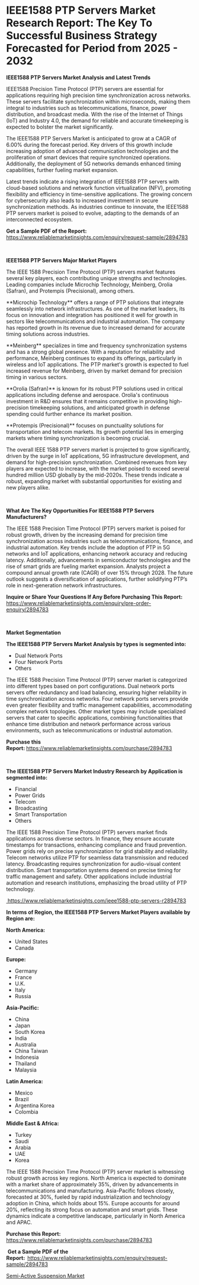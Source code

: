 <p><h1>IEEE1588 PTP Servers Market Research Report: The Key To Successful Business Strategy Forecasted for Period from 2025 - 2032</h1></p><p><strong>IEEE1588 PTP Servers Market Analysis and Latest Trends</strong></p>
<p><p>IEEE1588 Precision Time Protocol (PTP) servers are essential for applications requiring high precision time synchronization across networks. These servers facilitate synchronization within microseconds, making them integral to industries such as telecommunications, finance, power distribution, and broadcast media. With the rise of the Internet of Things (IoT) and Industry 4.0, the demand for reliable and accurate timekeeping is expected to bolster the market significantly.</p><p>The IEEE1588 PTP Servers Market is anticipated to grow at a CAGR of 6.00% during the forecast period. Key drivers of this growth include increasing adoption of advanced communication technologies and the proliferation of smart devices that require synchronized operations. Additionally, the deployment of 5G networks demands enhanced timing capabilities, further fueling market expansion.</p><p>Latest trends indicate a rising integration of IEEE1588 PTP servers with cloud-based solutions and network function virtualization (NFV), promoting flexibility and efficiency in time-sensitive applications. The growing concern for cybersecurity also leads to increased investment in secure synchronization methods. As industries continue to innovate, the IEEE1588 PTP servers market is poised to evolve, adapting to the demands of an interconnected ecosystem.</p></p>
<p><strong>Get a Sample PDF of the Report:&nbsp;</strong> <a href="https://www.reliablemarketinsights.com/enquiry/request-sample/2894783?utm_campaign=3443&utm_medium=2&utm_source=Github&utm_content=ia&utm_term=15032025&utm_id=ieee1588-ptp-servers">https://www.reliablemarketinsights.com/enquiry/request-sample/2894783</a></p>
<p>&nbsp;</p>
<p><strong>IEEE1588 PTP Servers Major Market Players</strong></p>
<p><p>The IEEE 1588 Precision Time Protocol (PTP) servers market features several key players, each contributing unique strengths and technologies. Leading companies include Microchip Technology, Meinberg, Orolia (Safran), and Protempis (Precisional), among others.</p><p>**Microchip Technology** offers a range of PTP solutions that integrate seamlessly into network infrastructures. As one of the market leaders, its focus on innovation and integration has positioned it well for growth in sectors like telecommunications and industrial automation. The company has reported growth in its revenue due to increased demand for accurate timing solutions across industries.</p><p>**Meinberg** specializes in time and frequency synchronization systems and has a strong global presence. With a reputation for reliability and performance, Meinberg continues to expand its offerings, particularly in wireless and IoT applications. The PTP market's growth is expected to fuel increased revenue for Meinberg, driven by market demand for precision timing in various sectors.</p><p>**Orolia (Safran)** is known for its robust PTP solutions used in critical applications including defense and aerospace. Orolia's continuous investment in R&D ensures that it remains competitive in providing high-precision timekeeping solutions, and anticipated growth in defense spending could further enhance its market position.</p><p>**Protempis (Precisional)** focuses on punctuality solutions for transportation and telecom markets. Its growth potential lies in emerging markets where timing synchronization is becoming crucial.</p><p>The overall IEEE 1588 PTP servers market is projected to grow significantly, driven by the surge in IoT applications, 5G infrastructure development, and demand for high-precision synchronization. Combined revenues from key players are expected to increase, with the market poised to exceed several hundred million USD globally by the mid-2020s. These trends indicate a robust, expanding market with substantial opportunities for existing and new players alike.</p></p>
<p>&nbsp;</p>
<p><strong>What Are The Key Opportunities For IEEE1588 PTP Servers Manufacturers?</strong></p>
<p><p>The IEEE 1588 Precision Time Protocol (PTP) servers market is poised for robust growth, driven by the increasing demand for precision time synchronization across industries such as telecommunications, finance, and industrial automation. Key trends include the adoption of PTP in 5G networks and IoT applications, enhancing network accuracy and reducing latency. Additionally, advancements in semiconductor technologies and the rise of smart grids are fueling market expansion. Analysts project a compound annual growth rate (CAGR) of over 15% through 2028. The future outlook suggests a diversification of applications, further solidifying PTP’s role in next-generation network infrastructures.</p></p>
<p><strong>Inquire or Share Your Questions If Any Before Purchasing This Report:</strong> <a href="https://www.reliablemarketinsights.com/enquiry/pre-order-enquiry/2894783?utm_campaign=3443&utm_medium=2&utm_source=Github&utm_content=ia&utm_term=15032025&utm_id=ieee1588-ptp-servers">https://www.reliablemarketinsights.com/enquiry/pre-order-enquiry/2894783</a></p>
<p>&nbsp;</p>
<p><strong>Market Segmentation</strong></p>
<p><strong>The IEEE1588 PTP Servers Market Analysis by types is segmented into:</strong></p>
<p><ul><li>Dual Network Ports</li><li>Four Network Ports</li><li>Others</li></ul></p>
<p><p>The IEEE 1588 Precision Time Protocol (PTP) server market is categorized into different types based on port configurations. Dual network ports servers offer redundancy and load balancing, ensuring higher reliability in time synchronization across networks. Four network ports servers provide even greater flexibility and traffic management capabilities, accommodating complex network topologies. Other market types may include specialized servers that cater to specific applications, combining functionalities that enhance time distribution and network performance across various environments, such as telecommunications or industrial automation.</p></p>
<p><strong>Purchase this Report:&nbsp;</strong><a href="https://www.reliablemarketinsights.com/purchase/2894783?utm_campaign=3443&utm_medium=2&utm_source=Github&utm_content=ia&utm_term=15032025&utm_id=ieee1588-ptp-servers">https://www.reliablemarketinsights.com/purchase/2894783</a></p>
<p>&nbsp;</p>
<p><strong>The IEEE1588 PTP Servers Market Industry Research by Application is segmented into:</strong></p>
<p><ul><li>Financial</li><li>Power Grids</li><li>Telecom</li><li>Broadcasting</li><li>Smart Transportation</li><li>Others</li></ul></p>
<p><p>The IEEE 1588 Precision Time Protocol (PTP) servers market finds applications across diverse sectors. In finance, they ensure accurate timestamps for transactions, enhancing compliance and fraud prevention. Power grids rely on precise synchronization for grid stability and reliability. Telecom networks utilize PTP for seamless data transmission and reduced latency. Broadcasting requires synchronization for audio-visual content distribution. Smart transportation systems depend on precise timing for traffic management and safety. Other applications include industrial automation and research institutions, emphasizing the broad utility of PTP technology.</p></p>
<p><a href="https://www.reliablemarketinsights.com/ieee1588-ptp-servers-r2894783?utm_campaign=3443&utm_medium=2&utm_source=Github&utm_content=ia&utm_term=15032025&utm_id=ieee1588-ptp-servers">&nbsp;https://www.reliablemarketinsights.com/ieee1588-ptp-servers-r2894783</a></p>
<p><strong>In terms of Region, the IEEE1588 PTP Servers Market Players available by Region are:</strong></p>
<p>
    <p> <strong> North America: </strong>
        <ul>
            <li>United States</li>
            <li>Canada</li>
        </ul>
        </p> 
    <p> <strong> Europe: </strong>
        <ul>
            <li>Germany</li>
            <li>France</li>
            <li>U.K.</li>
            <li>Italy</li>
            <li>Russia</li>
        </ul>
        </p> 
    <p> <strong> Asia-Pacific: </strong>
        <ul>
            <li>China</li>
            <li>Japan</li>
            <li>South Korea</li>
            <li>India</li>
            <li>Australia</li>
            <li>China Taiwan</li>
            <li>Indonesia</li>
            <li>Thailand</li>
            <li>Malaysia</li>
        </ul>
        </p> 
    <p> <strong> Latin America: </strong>
        <ul>
            <li>Mexico</li>
            <li>Brazil</li>
            <li>Argentina Korea</li>
            <li>Colombia</li>
        </ul>
        </p> 
    <p> <strong> Middle East & Africa: </strong>
        <ul>
            <li>Turkey</li>
            <li>Saudi</li>
            <li>Arabia</li>
            <li>UAE</li>
            <li>Korea</li>
        </ul>
    </p>
    </p>
<p><p>The IEEE 1588 Precision Time Protocol (PTP) server market is witnessing robust growth across key regions. North America is expected to dominate with a market share of approximately 35%, driven by advancements in telecommunications and manufacturing. Asia-Pacific follows closely, forecasted at 30%, fueled by rapid industrialization and technology adoption in China, which holds about 15%. Europe accounts for around 20%, reflecting its strong focus on automation and smart grids. These dynamics indicate a competitive landscape, particularly in North America and APAC.</p></p>
<p><strong>Purchase this Report: </strong><a href="https://www.reliablemarketinsights.com/purchase/2894783?utm_campaign=3443&utm_medium=2&utm_source=Github&utm_content=ia&utm_term=15032025&utm_id=ieee1588-ptp-servers">https://www.reliablemarketinsights.com/purchase/2894783</a></p>
<p>&nbsp;<strong>Get a Sample PDF of the Report:&nbsp;&nbsp;</strong><a href="https://www.reliablemarketinsights.com/enquiry/request-sample/2894783?utm_campaign=3443&utm_medium=2&utm_source=Github&utm_content=ia&utm_term=15032025&utm_id=ieee1588-ptp-servers">https://www.reliablemarketinsights.com/enquiry/request-sample/2894783</a></p>
<p><strong></strong></p>
<p><p><a href="https://github.com/herakterroem/Market-Research-Report-List-1/blob/main/semi-active-suspension-market.md?utm_campaign=3443&utm_medium=2&utm_source=Github&utm_content=ia&utm_term=15032025&utm_id=ieee1588-ptp-servers">Semi-Active Suspension Market</a></p></p>
